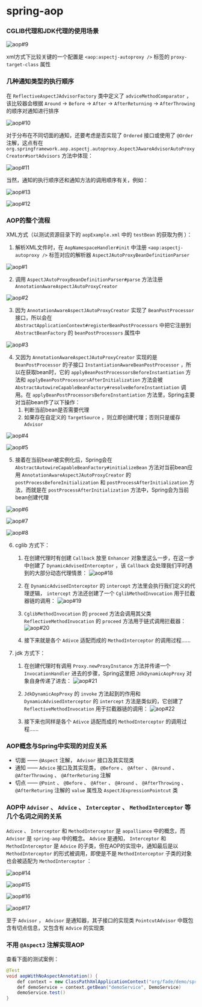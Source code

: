 # spring-aop

### CGLIB代理和JDK代理的使用场景

![aop#9](resources/2022-04-01_21-31.png)

xml方式下比较关键的一个配置是 `<aop:aspectj-autoproxy />` 标签的 `proxy-target-class` 属性

### 几种通知类型的执行顺序

在 `ReflectiveAspectJAdvisorFactory` 类中定义了 `adviceMethodComparator` ，该比较器会根据 `Around` -> `Before` -> `After` -> `AfterReturning` -> `AfterThrowing` 的顺序对通知进行排序

![aop#10](resources/2022-04-05_21-33.png)

对于分布在不同切面的通知，还要考虑是否实现了 `Ordered` 接口或使用了 `@Order` 注解，这点有在 `org.springframework.aop.aspectj.autoproxy.AspectJAwareAdvisorAutoProxyCreator#sortAdvisors` 方法中体现：

![aop#11](resources/2022-04-05_21-52.png)

当然，通知的执行顺序还和通知方法的调用顺序有关，例如：

![aop#13](resources/2022-04-05_22-08.png)

![aop#12](resources/2022-04-05_22-07.png)

### AOP的整个流程

XML方式（以测试资源目录下的 `aopExample.xml` 中的 `testBean` 的获取为例 ）：

1. 解析XML文件时，在 `AopNamespaceHandler#init` 中注册 `<aop:aspectj-autoproxy />` 标签对应的解析器 `AspectJAutoProxyBeanDefinitionParser`

![aop#1](resources/2022-03-29_21-19.png)

2. 调用 `AspectJAutoProxyBeanDefinitionParser#parse` 方法注册 `AnnotationAwareAspectJAutoProxyCreator` 

![aop#2](resources/2022-03-29_21-26.png)

3. 因为 `AnnotationAwareAspectJAutoProxyCreator` 实现了 `BeanPostProcessor` 接口，所以会在 `AbstractApplicationContext#registerBeanPostProcessors` 中把它注册到 `AbstractBeanFactory` 的 `beanPostProcessors` 属性中

![aop#3](resources/2022-03-29_21-41.png)

4. 又因为 `AnnotationAwareAspectJAutoProxyCreator` 实现的是 `BeanPostProcessor` 的子接口 `InstantiationAwareBeanPostProcessor` ，所以在获取bean时，它的 `applyBeanPostProcessorsBeforeInstantiation` 方法和 `applyBeanPostProcessorsAfterInitialization` 方法会被 `AbstractAutowireCapableBeanFactory#resolveBeforeInstantiation` 调用。在 `applyBeanPostProcessorsBeforeInstantiation` 方法里，Spring主要对当前bean作了以下操作：
    1. 判断当前bean是否需要代理
    2. 如果存在自定义的 `TargetSource` ，则立即创建代理；否则只是缓存 `Advisor`

![aop#4](resources/2022-03-29_21-54.png)

![aop#5](resources/2022-03-30_21-49.png)

5. 接着在当前bean被实例化后，Spring会在 `AbstractAutowireCapableBeanFactory#initializeBean` 方法对当前bean应用 `AnnotationAwareAspectJAutoProxyCreator` 的 `postProcessBeforeInitialization` 和 `postProcessAfterInitialization` 方法，而就是在 `postProcessAfterInitialization` 方法中，Spring会为当前bean创建代理

![aop#6](resources/2022-03-30_22-02.png)

![aop#7](resources/2022-03-30_22-17.png)

![aop#8](resources/2022-03-30_22-18.png)

6. cglib 方式下：
   1. 在创建代理时有创建 `Callback` 放至 `Enhancer` 对象里这么一步，在这一步中创建了 `DynamicAdvisedInterceptor` ，该 `Callback` 会处理我们平时遇到的大部分动态代理情景：
![aop#18](resources/2022-04-13_14-08-34.png)
   
   2. 在 `DynamicAdvisedInterceptor` 的 `intercept` 方法里会执行我们定义的代理逻辑， `intercept` 方法还创建了一个 `CglibMethodInvocation` 用于拦截器链的调用：
![aop#19](resources/2022-04-13_14-20-44.png)
   
   3. `CglibMethodInvocation` 的 `proceed` 方法会调用其父类 `ReflectiveMethodInvocation` 的 `proceed` 方法用于链式调用拦截器：
![aop#20](resources/2022-04-13_14-26-40.png)   
   
   4. 接下来就是各个 `Adivce` 适配而成的 `MethodInterceptor` 的调用过程......
7. jdk 方式下：
   1. 在创建代理时有调用 `Proxy.newProxyInstance` 方法并传递一个 `InvocationHandler` 进去的步骤，Spring这里把 `JdkDynamicAopProxy` 对象自身传递了进去：
![aop#21](resources/2022-04-13_15-17-20.png)  
   
   2. `JdkDynamicAopProxy` 的 `invoke` 方法起到的作用和 `DynamicAdvisedInterceptor` 的 `intercept` 方法是类似的，它创建了 `ReflectiveMethodInvocation` 用于拦截器链的调用：
![aop#22](resources/2022-04-13_15-24-00.png)
   
   3. 接下来也同样是各个 `Adivce` 适配而成的 `MethodInterceptor` 的调用过程......

### AOP概念与Spring中实现的对应关系

* 切面 —— `@Aspect` 注解， `Advisor` 接口及其实现类
* 通知 —— `Advice` 接口及其实现类， `@Before` 、 `@After` 、 `@Around` 、 `@AfterThrowing` 、 `@AfterReturing` 注解
* 切点 —— `@Point` 、 `@Before` 、 `@After` 、 `@Around` 、 `@AfterThrowing` 、 `@AfterReturing` 注解的 `value` 属性及 `AspectJExpressionPointcut` 类

### AOP中 `Advisor` 、 `Advice` 、 `Interceptor` 、 `MethodInterceptor` 等几个名词之间的关系

`Adivce` 、 `Interceptor` 和 `MethodInterceptor` 是 `aopalliance` 中的概念，而 `Advisor` 是 `spring-aop` 中的概念。 `Advice` 是通知， `Interceptor` 和 `MethodInterceptor` 是 `Advice` 的子类，但在AOP的实现中，通知最后是以 `MethodInterceptor` 的形式被调用，即使是不是 `MethodInterceptor` 子类的对象也会被适配为 `MethodInterceptor` ：

![aop#14](resources/2022-04-13_10-13-32.png)

![aop#15](resources/2022-04-13_10-16-00.png)

![aop#16](resources/2022-04-13_10-18-12.png)

![aop#17](resources/2022-04-13_10-19-46.png)

至于 `Advisor` ， `Advisor` 是通知器，其子接口的实现类 `PointcutAdvisor` 中既包含有切点信息，又包含有 `Advice` 的实现类

### 不用 `@AspectJ` 注解实现AOP

查看下面的测试案例：

```java
@Test
void aopWithNoAspectAnnotation() {
    def context = new ClassPathXmlApplicationContext("org/fade/demo/springframework/aop/aopWithNoAspectAnnotation.xml")
    def demoService = context.getBean("demoService", DemoService)    
    demoService.test()        
}
```